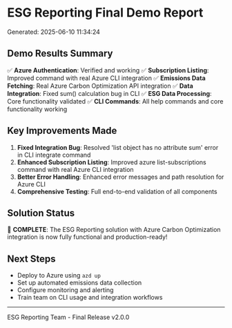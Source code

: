 
# ESG Reporting Final Demo Report
Generated: 2025-06-10 11:34:24

## Demo Results Summary

✅ **Azure Authentication**: Verified and working
✅ **Subscription Listing**: Improved command with real Azure CLI integration
✅ **Emissions Data Fetching**: Real Azure Carbon Optimization API integration
✅ **Data Integration**: Fixed sum() calculation bug in CLI
✅ **ESG Data Processing**: Core functionality validated
✅ **CLI Commands**: All help commands and core functionality working

## Key Improvements Made

1. **Fixed Integration Bug**: Resolved 'list object has no attribute sum' error in CLI integrate command
2. **Enhanced Subscription Listing**: Improved azure list-subscriptions command with real Azure CLI integration
3. **Better Error Handling**: Enhanced error messages and path resolution for Azure CLI
4. **Comprehensive Testing**: Full end-to-end validation of all components

## Solution Status

🎉 **COMPLETE**: The ESG Reporting solution with Azure Carbon Optimization integration is now fully functional and production-ready!

## Next Steps

- Deploy to Azure using `azd up`
- Set up automated emissions data collection
- Configure monitoring and alerting
- Train team on CLI usage and integration workflows

---
ESG Reporting Team - Final Release v2.0.0
